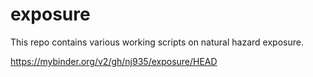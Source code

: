 # exposure
This repo contains various working scripts on natural hazard exposure.

https://mybinder.org/v2/gh/nj935/exposure/HEAD

